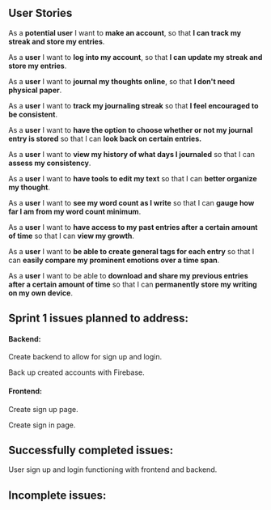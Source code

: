 ## User Stories
 
 As a **potential user** I want to **make an account**, so that **I can track my streak and store my entries**.
 
 As a **user** I want to **log into my account**, so that **I can update my streak and store my entries**.
 
 As a **user** I want to **journal my thoughts online**, so that **I don't need physical paper**.

As a **user** I want to **track my journaling streak** so that **I feel encouraged to be consistent**.

As a **user** I want to **have the option to choose whether or not my journal entry is stored** so that I can **look back on certain entries.**

As a **user** I want to **view my history of what days I journaled** so that I can **assess my consistency**. 

As a **user** I want to **have tools to edit my text** so that I can **better organize my thought**.

As a **user** I want to **see my word count as I write** so that I can **gauge how far I am from my word count minimum**.

As a **user** I want to **have access to my past entries after a certain amount of time** so that I can **view my growth**. 

As a **user** I want to **be able to create general tags for each entry** so that I can **easily compare my prominent emotions over a time span**.

As a **user** I want to be able to **download and share my previous entries after a certain amount of time** so that I can **permanently store my writing on my own device**.

## Sprint 1 issues planned to address:
#### Backend: 
Create backend to allow for sign up and login.

Back up created accounts with Firebase.

#### Frontend:
Create sign up page.

Create sign in page.
## Successfully completed issues:
User sign up and login functioning with frontend and backend.

## Incomplete issues: 
